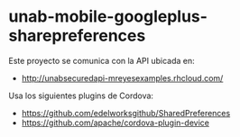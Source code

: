 # unab-mobile-googleplus-sharepreferences

Este proyecto se comunica con la API ubicada en:

- http://unabsecuredapi-mreyesexamples.rhcloud.com/

Usa los siguientes plugins de Cordova:

- https://github.com/edelworksgithub/SharedPreferences
- https://github.com/apache/cordova-plugin-device
